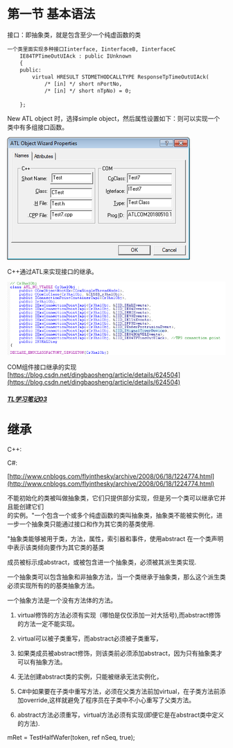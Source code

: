 # 第一节 基本语法

接口：即抽象类，就是包含至少一个纯虚函数的类

```
一个类里面实现多种接口Iinterface, IinterfaceB, IinterfaceC
    IE84TPTimeOutUIAck : public IUnknown
    {
    public:
        virtual HRESULT STDMETHODCALLTYPE ResponseTpTimeOutUIAck( 
            /* [in] */ short nPortNo,
            /* [in] */ short nTpNo) = 0;

    };
```

New ATL object 时，选择simple object，然后属性设置如下：则可以实现一个类中有多组接口函数。

![](/assets/MFCATL.png)

C++通过ATL来实现接口的继承。

![](/assets/import.png)

COM组件接口继承的实现 [https://blog.csdn.net/dingbaosheng/article/details/624504](https://blog.csdn.net/dingbaosheng/article/details/624504)

##### [TL学习笔记03](http://wallimn.iteye.com/blog/327853)

# 继承

C++:

C\#:

[http://www.cnblogs.com/flyinthesky/archive/2008/06/18/1224774.html](http://www.cnblogs.com/flyinthesky/archive/2008/06/18/1224774.html)

不能初始化的类被叫做抽象类，它们只提供部分实现，但是另一个类可以继承它并且能创建它们  
的实例。"一个包含一个或多个纯虚函数的类叫抽象类，抽象类不能被实例化，进一步一个抽象类只能通过接口和作为其它类的基类使用.

"抽象类能够被用于类，方法，属性，索引器和事件，使用abstract 在一个类声明中表示该类倾向要作为其它类的基类

成员被标示成abstract，或被包含进一个抽象类，必须被其派生类实现.

一个抽象类可以包含抽象和非抽象方法，当一个类继承于抽象类，那么这个派生类必须实现所有的的基类抽象方法。

一个抽象方法是一个没有方法体的方法。

1. virtual修饰的方法必须有实现（哪怕是仅仅添加一对大括号\),而abstract修饰的方法一定不能实现。

2. virtual可以被子类重写，而abstract必须被子类重写，

3. 如果类成员被abstract修饰，则该类前必须添加abstract，因为只有抽象类才可以有抽象方法。

4. 无法创建abstract类的实例，只能被继承无法实例化，

5. C\#中如果要在子类中重写方法，必须在父类方法前加virtual，在子类方法前添加override,这样就避免了程序员在子类中不小心重写了父类方法。

6. abstract方法必须重写，virtual方法必须有实现\(即便它是在abstract类中定义的方法\).

mRet = TestHalfWafer\(token, ref nSeq, true\);



